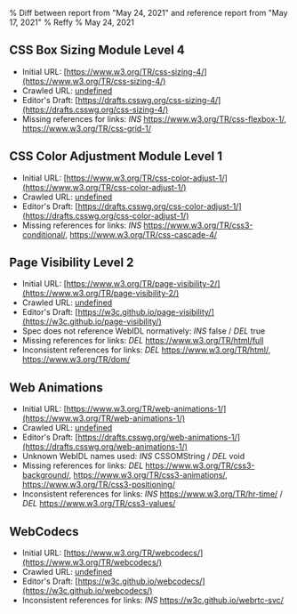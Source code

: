% Diff between report from "May 24, 2021" and reference report from "May 17, 2021"
% Reffy
% May 24, 2021

## CSS Box Sizing Module Level 4

- Initial URL: [https://www.w3.org/TR/css-sizing-4/](https://www.w3.org/TR/css-sizing-4/)
- Crawled URL: [undefined](undefined)
- Editor's Draft: [https://drafts.csswg.org/css-sizing-4/](https://drafts.csswg.org/css-sizing-4/)
- Missing references for links: *INS* https://www.w3.org/TR/css-flexbox-1/, https://www.w3.org/TR/css-grid-1/


## CSS Color Adjustment Module Level 1

- Initial URL: [https://www.w3.org/TR/css-color-adjust-1/](https://www.w3.org/TR/css-color-adjust-1/)
- Crawled URL: [undefined](undefined)
- Editor's Draft: [https://drafts.csswg.org/css-color-adjust-1/](https://drafts.csswg.org/css-color-adjust-1/)
- Missing references for links: *INS* https://www.w3.org/TR/css3-conditional/, https://www.w3.org/TR/css-cascade-4/


## Page Visibility Level 2

- Initial URL: [https://www.w3.org/TR/page-visibility-2/](https://www.w3.org/TR/page-visibility-2/)
- Crawled URL: [undefined](undefined)
- Editor's Draft: [https://w3c.github.io/page-visibility/](https://w3c.github.io/page-visibility/)
- Spec does not reference WebIDL normatively: *INS* false / *DEL* true
- Missing references for links: *DEL* https://www.w3.org/TR/html/full
- Inconsistent references for links: *DEL* https://www.w3.org/TR/html/, https://www.w3.org/TR/dom/


## Web Animations

- Initial URL: [https://www.w3.org/TR/web-animations-1/](https://www.w3.org/TR/web-animations-1/)
- Crawled URL: [undefined](undefined)
- Editor's Draft: [https://drafts.csswg.org/web-animations-1/](https://drafts.csswg.org/web-animations-1/)
- Unknown WebIDL names used: *INS* CSSOMString / *DEL* void
- Missing references for links: *DEL* https://www.w3.org/TR/css3-background/, https://www.w3.org/TR/css3-animations/, https://www.w3.org/TR/css3-positioning/
- Inconsistent references for links: *INS* https://www.w3.org/TR/hr-time/ / *DEL* https://www.w3.org/TR/css3-values/


## WebCodecs

- Initial URL: [https://www.w3.org/TR/webcodecs/](https://www.w3.org/TR/webcodecs/)
- Crawled URL: [undefined](undefined)
- Editor's Draft: [https://w3c.github.io/webcodecs/](https://w3c.github.io/webcodecs/)
- Inconsistent references for links: *INS* https://w3c.github.io/webrtc-svc/



